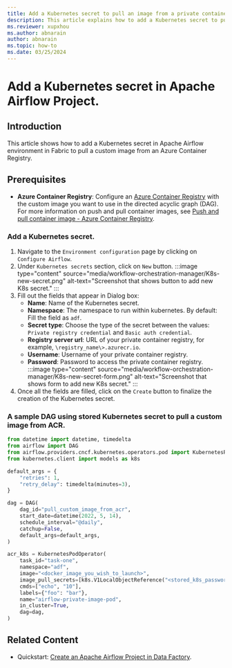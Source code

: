 ```yaml
---
title: Add a Kubernetes secret to pull an image from a private container registry.
description: This article explains how to add a Kubernetes secret to pull a custom image from a private container registry.
ms.reviewer: xupxhou
ms.author: abnarain
author: abnarain
ms.topic: how-to
ms.date: 03/25/2024
---
```


# Add a Kubernetes secret in Apache Airflow Project.

## Introduction
This article shows how to add a Kubernetes secret in Apache Airflow environment in Fabric to pull a custom image from an Azure Container Registry.

## Prerequisites
- **Azure Container Registry**: Configure an [Azure Container Registry](/azure/container-registry/container-registry-get-started-portal?tabs=azure-cli) with the custom image you want to use in the directed acyclic graph (DAG). For more information on push and pull container images, see [Push and pull container image - Azure Container Registry](/azure/container-registry/container-registry-get-started-docker-cli?tabs=azure-cli).

### Add a Kubernetes secret.

1. Navigate to the `Environment configuration` page by clicking on `Configure Airflow`.
2. Under `Kubernetes secrets` section, click on `New` button.
:::image type="content" source="media/workflow-orchestration-manager/K8s-new-secret.png" alt-text="Screenshot that shows button to add new K8s secret." :::
3. Fill out the fields that appear in Dialog box:
    * <strong>Name</strong>: Name of the Kubernetes secret.
    * <strong>Namespace</strong>: The namespace to run within kubernetes. By default: Fill the field as `adf`.
    * <strong>Secret type</strong>: Choose the type of the secret between the values: `Private registry credential` and `Basic auth credential`.
    * <strong>Registry server url</strong>: URL of your private container registry, for example, ```\registry_name\>.azurecr.io```.
    * <strong>Username</strong>: Username of your private container registry.
    * <strong>Password</strong>: Password to access the private container registry.
:::image type="content" source="media/workflow-orchestration-manager/K8s-new-secret-form.png" alt-text="Screenshot that shows form to add new K8s secret." :::
4. Once all the fields are filled, click on the `Create` button to finalize the creation of the Kubernetes secret.

### A sample DAG using stored Kubernetes secret to pull a custom image from ACR.

```python
from datetime import datetime, timedelta
from airflow import DAG
from airflow.providers.cncf.kubernetes.operators.pod import KubernetesPodOperator
from kubernetes.client import models as k8s

default_args = {
    "retries": 1,
    "retry_delay": timedelta(minutes=3),
}

dag = DAG(
    dag_id="pull_custom_image_from_acr",
    start_date=datetime(2022, 5, 14),
    schedule_interval="@daily",
    catchup=False,
    default_args=default_args,
)

acr_k8s = KubernetesPodOperator(
    task_id="task-one",
    namespace="adf",
    image="<docker_image_you_wish_to_launch>",
    image_pull_secrets=[k8s.V1LocalObjectReference("<stored_k8s_password")],
    cmds=["echo", "10"],
    labels={"foo": "bar"},
    name="airflow-private-image-pod",
    in_cluster=True,
    dag=dag,
)

```


## Related Content

* Quickstart: [Create an Apache Airflow Project in Data Factory](../data-factory/create-apache-airflow-project.md).

